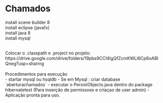 # Chamados

install scene builder 8<br>
install eclipse (javafx)<br>
install java 8<br>
install mysql<br>

<br>
Colocar o .classpath e .project no projeto: <br>
https://drive.google.com/drive/folders/19pbs9CCl4IgQfZcmKWLi6Cp6oABlQneg?usp=sharing
<br><br>
Procedimentos para execução
<br>
- startar mysql ou hsqldb
- Se em Mysql : criar database `aberturachamados`
- executar o PersistObjects.java dentro do package hibernatetest (Para inserção de permissoes e criaçao de user admin)
- Aplicação pronta para uso.
